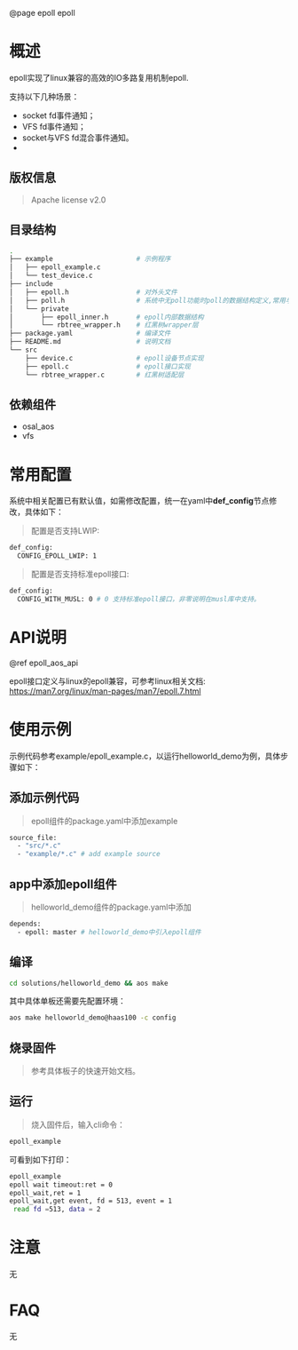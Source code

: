 @page epoll epoll

# 概述
epoll实现了linux兼容的高效的IO多路复用机制epoll.

支持以下几种场景：
- socket fd事件通知；
- VFS fd事件通知；
- socket与VFS fd混合事件通知。
-
## 版权信息
> Apache license v2.0

## 目录结构
```sh
.
├── example                     # 示例程序
│   ├── epoll_example.c
│   └── test_device.c
├── include
│   ├── epoll.h                 # 对外头文件
│   ├── poll.h                  # 系统中无poll功能时poll的数据结构定义,常用与驱动开发
│   └── private
│       ├── epoll_inner.h       # epoll内部数据结构
│       └── rbtree_wrapper.h    # 红黑树wrapper层
├── package.yaml                # 编译文件
├── README.md                   # 说明文档
└── src
    ├── device.c                # epoll设备节点实现
    ├── epoll.c                 # epoll接口实现
    └── rbtree_wrapper.c        # 红黑树适配层
```

## 依赖组件
* osal_aos
* vfs

# 常用配置
系统中相关配置已有默认值，如需修改配置，统一在yaml中**def_config**节点修改，具体如下：
> 配置是否支持LWIP:
```sh
def_config:
  CONFIG_EPOLL_LWIP: 1
```
> 配置是否支持标准epoll接口:
```sh
def_config:
  CONFIG_WITH_MUSL: 0 # 0 支持标准epoll接口，非零说明在musl库中支持。
```
# API说明
@ref epoll_aos_api

epoll接口定义与linux的epoll兼容，可参考linux相关文档:
https://man7.org/linux/man-pages/man7/epoll.7.html

# 使用示例
示例代码参考example/epoll_example.c，以运行helloworld_demo为例，具体步骤如下：

## 添加示例代码
> epoll组件的package.yaml中添加example
```sh
source_file:
  - "src/*.c"
  - "example/*.c" # add example source
```

## app中添加epoll组件
> helloworld_demo组件的package.yaml中添加
```sh
depends:
  - epoll: master # helloworld_demo中引入epoll组件
```

## 编译
```sh
cd solutions/helloworld_demo && aos make
```
其中具体单板还需要先配置环境：
```sh
aos make helloworld_demo@haas100 -c config
```

## 烧录固件
> 参考具体板子的快速开始文档。

## 运行
> 烧入固件后，输入cli命令：
```sh
epoll_example
```
可看到如下打印：
```sh
epoll_example
epoll wait timeout:ret = 0
epoll_wait,ret = 1
epoll_wait,get event, fd = 513, event = 1
 read fd =513, data = 2
```

# 注意
无

# FAQ
无

